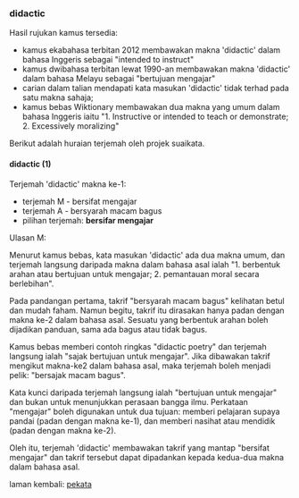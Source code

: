 ---
---

### didactic

Hasil rujukan kamus tersedia:

* kamus ekabahasa terbitan 2012 membawakan makna 'didactic'
dalam bahasa Inggeris sebagai "intended to instruct"
* kamus dwibahasa terbitan lewat 1990-an membawakan makna
'didactic' dalam bahasa Melayu sebagai "bertujuan mengajar"
* carian dalam talian mendapati kata masukan 'didactic'
tidak terhad pada satu makna sahaja;
* kamus bebas Wiktionary membawakan dua makna yang umum
dalam bahasa Inggeris iaitu "1. Instructive or intended to
teach or demonstrate; 2. Excessively moralizing"

Berikut adalah huraian terjemah oleh projek suaikata.

#### didactic (1)

Terjemah 'didactic' makna ke-1:

* terjemah M - bersifat mengajar
* terjemah A - bersyarah macam bagus
* pilihan terjemah: **bersifar mengajar**

Ulasan M:

Menurut kamus bebas, kata masukan 'didactic' ada dua makna
umum, dan terjemah langsung daripada makna dalam bahasa asal
ialah "1. berbentuk arahan atau bertujuan untuk mengajar; 2.
pemantauan moral secara berlebihan".

Pada pandangan pertama, takrif "bersyarah macam bagus"
kelihatan betul dan mudah faham. Namun begitu, takrif itu
dirasakan hanya padan dengan makna ke-2 dalam bahasa asal.
Sesuatu yang berbentuk arahan boleh dijadikan panduan, sama
ada bagus atau tidak bagus.

Kamus bebas memberi contoh ringkas "didactic poetry" dan
terjemah langsung ialah "sajak bertujuan untuk mengajar".
Jika dibawakan takrif mengikut makna-ke2 dalam bahasa asal,
maka terjemah boleh menjadi pelik: "bersajak macam bagus".

Kata kunci daripada terjemah langsung ialah "bertujuan untuk
mengajar" dan bukan untuk menunjukkan perasaan bangga ilmu.
Perkataan "mengajar" boleh digunakan untuk dua tujuan:
memberi pelajaran supaya pandai (padan dengan makna ke-1),
dan memberi nasihat atau mendidik (padan dengan makna ke-2).

Oleh itu, terjemah 'didactic' membawakan takrif yang mantap
"bersifat mengajar" dan takrif tersebut dapat dipadankan
kepada kedua-dua makna dalam bahasa asal.

laman kembali: [pekata][0]

  [0]: ../pekata.md
